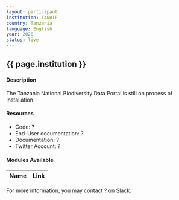 ```yaml
---
layout: participant
institution: TANBIF
country: Tanzania
language: English
year: 2020
status: live
---
```


## {{ page.institution }}

#### Description 

The Tanzania National Biodiversity Data Portal is still on process of installation

#### Resources

- Code: ?
- End-User documentation:  ?
- Documentation: ?
- Twitter Account: ?

#### Modules Available 

| Name              | Link                                                                       | 
| ------------------|----------------------------------------------------------------------------|


For more information, you may contact ? on Slack.
